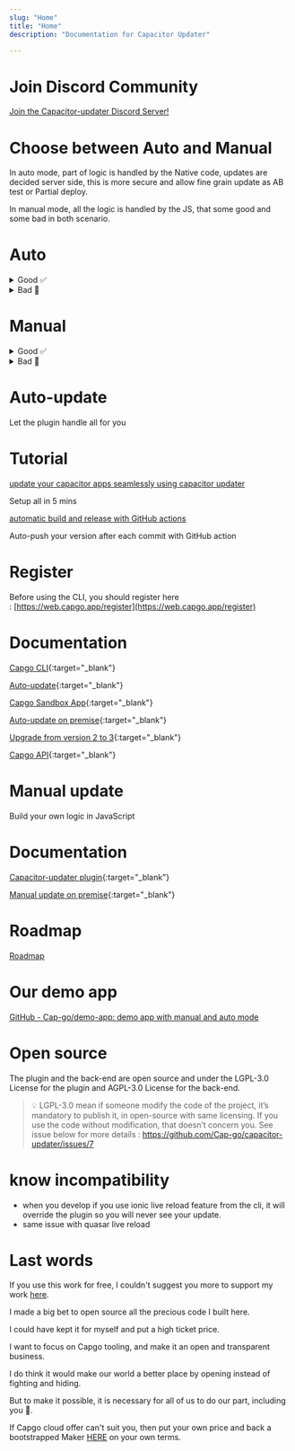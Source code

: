 ```yaml
---
slug: "Home"
title: "Home"
description: "Documentation for Capacitor Updater"

---
```


# Join Discord Community

[Join the Capacitor-updater Discord Server!](https://discord.gg/VnYRvBfgA6)

# Choose between Auto and Manual

In auto mode, part of logic is handled by the Native code, updates are decided server side, this is more secure and allow fine grain update as AB test or Partial deploy.
 
In manual mode, all the logic is handled by the JS, that some good and some bad in both scenario.

# Auto

<details>
  <summary>Good ✅</summary>

  - No logic to handle, all is done for you
  - Auto-revert is handle for you
  - Statistics of updates available
  - Possibility to revert user
  - Channels to share version to your team
  - Define advanced strategies like AB test or partial deploy
</details>

<details>
  <summary>Bad 🥲</summary>

  - Need to use SemVer
  - Can be problematic to use Capgo cloud for big corporate
  - Long to handle if you need on-premise server
</details>

# Manual

<details>
  <summary>Good ✅</summary>

  - Full control of the update logic
  - No need of version server
</details>

<details>
  <summary>Bad 🥲</summary>

  - If your update fails, you will not be able to revert
  - Long to handle all scenario yourself
</details>

# Auto-update

Let the plugin handle all for you

# Tutorial

[update your capacitor apps seamlessly using capacitor updater](https://capgo.app/blog/update-your-capacitor-apps-seamlessly-using-capacitor-updater)

Setup all in 5 mins

[automatic build and release with GitHub actions](https://capgo.app/blog/automatic-build-and-release-with-github-actions)

Auto-push your version after each commit with GitHub action

# Register

Before using the CLI, you should register here : [https://web.capgo.app/register](https://web.capgo.app/register)

# Documentation

[Capgo CLI](https://github.com/Cap-go/capacitor-updater/wiki/Capgo-CLI){:target="_blank"}

[Auto-update](https://github.com/Cap-go/capacitor-updater/wiki/Auto-update){:target="_blank"}

[Capgo Sandbox App](https://github.com/Cap-go/capacitor-updater/wiki/Capgo-Sandbox-App){:target="_blank"}

[Auto-update on premise](https://github.com/Cap-go/capacitor-updater/wiki/Auto-update-on-premise){:target="_blank"}

[Upgrade from version 2 to 3](https://github.com/Cap-go/capacitor-updater/wiki/Upgrade-from-version-2-to-3){:target="_blank"}

[Capgo API](https://github.com/Cap-go/capacitor-updater/wiki/Capgo-API){:target="_blank"}

# Manual update

Build your own logic in JavaScript

# Documentation

[Capacitor-updater plugin](https://github.com/Cap-go/capacitor-updater/wiki/Capacitor-updater-plugin){:target="_blank"}

[Manual update on premise](https://github.com/Cap-go/capacitor-updater/wiki/Manual-mode){:target="_blank"}

# Roadmap

[Roadmap](https://github.com/orgs/Cap-go/projects/1)

# Our demo app

[GitHub - Cap-go/demo-app: demo app with manual and auto mode](https://github.com/Cap-go/demo-app)

# Open source

The plugin and the back-end are open source and under the LGPL-3.0 License for the plugin and AGPL-3.0 License for the back-end.

> 💡 LGPL-3.0 mean if someone modify the code of the project, it’s mandatory to publish it, in open-source with same licensing.
If you use the code without modification, that doesn’t concern you. 
See issue below for more details :
https://github.com/Cap-go/capacitor-updater/issues/7

# know incompatibility 

- when you develop if you use ionic live reload feature from the cli, it will override the plugin so you will never see your update. 
- same issue with quasar live reload

# Last words

If you use this work for free, I couldn't suggest you more to support my work [here](https://github.com/sponsors/riderx).

I made a big bet to open source all the precious code I built here.

I could have kept it for myself and put a high ticket price.

I want to focus on Capgo tooling, and make it an open and transparent business.

I do think it would make our world a better place by opening instead of fighting and hiding.

But to make it possible, it is necessary for all of us to do our part, including you 🥹.

If Capgo cloud offer can't suit you, then put your own price and back a bootstrapped Maker 
[HERE](https://github.com/sponsors/riderx) on your own terms.
